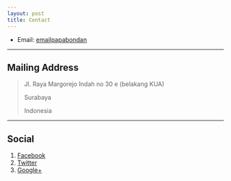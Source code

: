 ```yaml
---
layout: post
title: Contact
---
```


* Email: [emailpapabondan](mailto:murdani.bondan.bm@gmail.com)


---

## Mailing Address

> Jl. Raya Margorejo Indah no 30 e (belakang KUA)
>
> Surabaya
>
> Indonesia
> 
---

## Social

1. [Facebook](#)
2. [Twitter](#)
3. [Google+](#)
